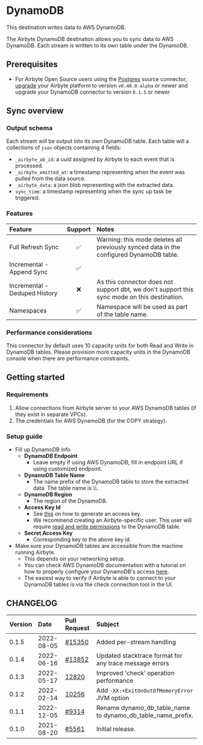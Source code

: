 # DynamoDB

This destination writes data to AWS DynamoDB.

The Airbyte DynamoDB destination allows you to sync data to AWS DynamoDB. Each stream is written to its own table under the DynamoDB.

## Prerequisites
- For Airbyte Open Source users using the [Postgres](https://docs.airbyte.com/integrations/sources/postgres) source connector, [upgrade](https://docs.airbyte.com/operator-guides/upgrading-airbyte/) your Airbyte platform to version `v0.40.0-alpha` or newer and upgrade your DynamoDB connector to version `0.1.5` or newer

## Sync overview

### Output schema

Each stream will be output into its own DynamoDB table. Each table will a collections of `json` objects containing 4 fields:

* `_airbyte_ab_id`: a uuid assigned by Airbyte to each event that is processed.
* `_airbyte_emitted_at`: a timestamp representing when the event was pulled from the data source.
* `_airbyte_data`: a json blob representing with the extracted data.
* `sync_time`: a timestamp representing when the sync up task be triggered.

### Features

| Feature | Support | Notes |
| :--- | :---: | :--- |
| Full Refresh Sync | ✅ | Warning: this mode deletes all previously synced data in the configured DynamoDB table. |
| Incremental - Append Sync | ✅ |  |
| Incremental - Deduped History | ❌ | As this connector does not support dbt, we don't support this sync mode on this destination. |
| Namespaces | ✅ | Namespace will be used as part of the table name. |

### Performance considerations

This connector by default uses 10 capacity units for both Read and Write in DynamoDB tables. Please provision more capacity units in the DynamoDB console when there are performance constraints.

## Getting started

### Requirements

1. Allow connections from Airbyte server to your AWS DynamoDB tables \(if they exist in separate VPCs\).
2. The credentials for AWS DynamoDB \(for the COPY strategy\).

### Setup guide

* Fill up DynamoDB info
  * **DynamoDB Endpoint**
    * Leave empty if using AWS DynamoDB, fill in endpoint URL if using customized endpoint.
  * **DynamoDB Table Name**
    * The name prefix of the DynamoDB table to store the extracted data. The table name is \\_\\_\.
  * **DynamoDB Region**
    * The region of the DynamoDB.
  * **Access Key Id**
    * See [this](https://docs.aws.amazon.com/general/latest/gr/aws-sec-cred-types.html#access-keys-and-secret-access-keys) on how to generate an access key.
    * We recommend creating an Airbyte-specific user. This user will require [read and write permissions](https://docs.aws.amazon.com/IAM/latest/UserGuide/reference_policies_examples_dynamodb_specific-table.html) to the DynamoDB table.
  * **Secret Access Key**
    * Corresponding key to the above key id.
* Make sure your DynamoDB tables are accessible from the machine running Airbyte.
  * This depends on your networking setup.
  * You can check AWS DynamoDB documentation with a tutorial on how to properly configure your DynamoDB's access [here](https://docs.aws.amazon.com/amazondynamodb/latest/developerguide/access-control-overview.html).
  * The easiest way to verify if Airbyte is able to connect to your DynamoDB tables is via the check connection tool in the UI.

## CHANGELOG

| Version | Date | Pull Request | Subject |
| :--- | :--- | :--- | :--- |
| 0.1.5 | 2022-08-05 | [\#15350](https://github.com/airbytehq/airbyte/pull/15350) | Added per-stream handling |
| 0.1.4 | 2022-06-16 | [\#13852](https://github.com/airbytehq/airbyte/pull/13852) | Updated stacktrace format for any trace message errors |
| 0.1.3 | 2022-05-17 | [12820](https://github.com/airbytehq/airbyte/pull/12820) | Improved 'check' operation performance |
| 0.1.2 | 2022-02-14 | [10256](https://github.com/airbytehq/airbyte/pull/10256) | Add `-XX:+ExitOnOutOfMemoryError` JVM option |
| 0.1.1 | 2022-12-05 | [\#9314](https://github.com/airbytehq/airbyte/pull/9314) | Rename dynamo_db_table_name to dynamo_db_table_name_prefix. |
| 0.1.0 | 2021-08-20 | [\#5561](https://github.com/airbytehq/airbyte/pull/5561) | Initial release. |

